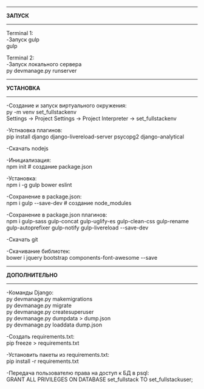 ________________________________________________________________

**ЗАПУСК**
________________________________________________________________

Terminal 1:  
-Запуск gulp  
gulp

Terminal 2:  
-Запуск локального сервера  
py devmanage.py runserver


________________________________________________________________

**УСТАНОВКА**
________________________________________________________________

-Создание и запуск виртуального окружения:  
py -m venv set_fullstackenv  
Settings -> Project Settings -> Project Interpreter -> set_fullstackenv  

-Устнаовка плагинов:  
pip install django django-livereload-server psycopg2 django-analytical

-Скачать nodejs

-Инициализация:  
npm init  		# создание package.json

-Установка:  
npm i -g gulp bower eslint

-Сохранение в package.json:  
npm i gulp --save-dev	        # создание node_modules

-Сохранение в package.json плагинов:  
npm i gulp-sass gulp-concat gulp-uglify-es gulp-clean-css gulp-rename gulp-autoprefixer gulp-notify gulp-livereload --save-dev

-Скачать git

-Скачивание библиотек:  
bower i jquery bootstrap components-font-awesome --save


________________________________________________________________

**ДОПОЛНИТЕЛЬНО**
________________________________________________________________

-Команды Django:  
py devmanage.py makemigrations  
py devmanage.py migrate  
py devmanage.py createsuperuser  
py devmanage.py dumpdata > dump.json  
py devmanage.py loaddata dump.json

-Создать requirements.txt:  
pip freeze > requirements.txt

-Установить пакеты из requirements.txt:  
pip install -r requirements.txt

-Передача пользователю права на доступ к БД в psql:  
GRANT ALL PRIVILEGES ON DATABASE set_fullstack TO set_fullstackuser;
